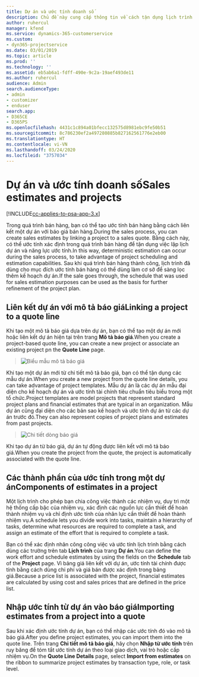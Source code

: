 ```yaml
---
title: Dự án và ước tính doanh số
description: Chủ đề này cung cấp thông tin về cách tận dụng lịch trình và ước tính trong quá trình bán hàng.
author: ruhercul
manager: kfend
ms.service: dynamics-365-customerservice
ms.custom:
- dyn365-projectservice
ms.date: 03/01/2019
ms.topic: article
ms.prod: ''
ms.technology: ''
ms.assetid: eb5ab6a1-fdff-490e-9c2a-19aef493de11
ms.author: ruhercul
audience: Admin
search.audienceType:
- admin
- customizer
- enduser
search.app:
- D365CE
- D365PS
ms.openlocfilehash: 4431c1c894a01bfecc132575d8981ebc9fe50b51
ms.sourcegitcommit: 8c786230ef2a497280885b827162561776e2eb00
ms.translationtype: HT
ms.contentlocale: vi-VN
ms.lasthandoff: 03/24/2020
ms.locfileid: "3757034"
---
```

# <a name="sales-estimates-and-projects"></a><span data-ttu-id="5b706-103">Dự án và ước tính doanh số</span><span class="sxs-lookup"><span data-stu-id="5b706-103">Sales estimates and projects</span></span>

[!INCLUDE[cc-applies-to-psa-app-3.x](../includes/cc-applies-to-psa-app-3x.md)]

<span data-ttu-id="5b706-104">Trong quá trình bán hàng, bạn có thể tạo ước tính bán hàng bằng cách liên kết một dự án với báo giá bán hàng.</span><span class="sxs-lookup"><span data-stu-id="5b706-104">During the sales process, you can create sales estimates by linking a project to a sales quote.</span></span> <span data-ttu-id="5b706-105">Bằng cách này, có thể ước tính xác định trong quá trình bán hàng để tận dụng việc lập lịch dự án và năng lực ước tính.</span><span class="sxs-lookup"><span data-stu-id="5b706-105">In this way, deterministic estimation can occur during the sales process, to take advantage of project scheduling and estimation capabilities.</span></span> <span data-ttu-id="5b706-106">Sau khi quá trình bán hàng thành công, lịch trình đã dùng cho mục đích ước tính bán hàng có thể dùng làm cơ sở để sàng lọc thêm kế hoạch dự án.</span><span class="sxs-lookup"><span data-stu-id="5b706-106">If the sale goes through, the schedule that was used for sales estimation purposes can be used as the basis for further refinement of the project plan.</span></span>

## <a name="linking-a-project-to-a-quote-line"></a><span data-ttu-id="5b706-107">Liên kết dự án với mô tả báo giá</span><span class="sxs-lookup"><span data-stu-id="5b706-107">Linking a project to a quote line</span></span>

<span data-ttu-id="5b706-108">Khi tạo một mô tả báo giá dựa trên dự án, bạn có thể tạo một dự án mới hoặc liên kết dự án hiện tại trên trang **Mô tả báo giá**.</span><span class="sxs-lookup"><span data-stu-id="5b706-108">When you create a project-based quote line, you can create a new project or associate an existing project pn the **Quote Line** page.</span></span> 

> ![Biểu mẫu mô tả báo giá](media/project-8.png)
 
<span data-ttu-id="5b706-110">Khi tạo một dự án mới từ chi tiết mô tả báo giá, bạn có thể tận dụng các mẫu dự án.</span><span class="sxs-lookup"><span data-stu-id="5b706-110">When you create a new project from the quote line details, you can take advantage of project templates.</span></span> <span data-ttu-id="5b706-111">Mẫu dự án là các dự án mẫu đại diện cho kế hoạch dự án và ước tính tài chính tiêu chuẩn tiêu biểu trong một tổ chức.</span><span class="sxs-lookup"><span data-stu-id="5b706-111">Project templates are model projects that represent standard project plans and financial estimates that are typical in an organization.</span></span> <span data-ttu-id="5b706-112">Mẫu dự án cũng đại diện cho các bản sao kế hoạch và ước tính dự án từ các dự án trước đó.</span><span class="sxs-lookup"><span data-stu-id="5b706-112">They can also represent copies of project plans and estimates from past projects.</span></span>

> ![Chi tiết dòng báo giá](media/project-9.png)
  
<span data-ttu-id="5b706-114">Khi tạo dự án từ báo giá, dự án tự động được liên kết với mô tả báo giá.</span><span class="sxs-lookup"><span data-stu-id="5b706-114">When you create the project from the quote, the project is automatically associated with the quote line.</span></span>

## <a name="components-of-estimates-in-a-project"></a><span data-ttu-id="5b706-115">Các thành phần của ước tính trong một dự án</span><span class="sxs-lookup"><span data-stu-id="5b706-115">Components of estimates in a project</span></span>

<span data-ttu-id="5b706-116">Một lịch trình cho phép bạn chia công việc thành các nhiệm vụ, duy trì một hệ thống cấp bậc của nhiệm vụ, xác định các nguồn lực cần thiết để hoàn thành nhiệm vụ và chỉ định ước tính của nhân lực cần thiết để hoàn thành nhiệm vụ.</span><span class="sxs-lookup"><span data-stu-id="5b706-116">A schedule lets you divide work into tasks, maintain a hierarchy of tasks, determine what resources are required to complete a task, and assign an estimate of the effort that is required to complete a task.</span></span>

<span data-ttu-id="5b706-117">Bạn có thể xác định nhân công công việc và ước tính lịch trình bằng cách dùng các trường trên tab **Lịch trình** của trang **Dự án**.</span><span class="sxs-lookup"><span data-stu-id="5b706-117">You can define the work effort and schedule estimates by using the fields on the **Schedule** tab of the **Project** page.</span></span> <span data-ttu-id="5b706-118">Vì bảng giá liên kết với dự án, ước tính tài chính được tính bằng cách dùng chi phí và giá bán được xác định trong bảng giá.</span><span class="sxs-lookup"><span data-stu-id="5b706-118">Because a price list is associated with the project, financial estimates are calculated by using cost and sales prices that are defined in the price list.</span></span>

## <a name="importing-estimates-from-a-project-into-a-quote"></a><span data-ttu-id="5b706-119">Nhập ước tính từ dự án vào báo giá</span><span class="sxs-lookup"><span data-stu-id="5b706-119">Importing estimates from a project into a quote</span></span>

<span data-ttu-id="5b706-120">Sau khi xác định ước tính dự án, bạn có thể nhập các ước tính đó vào mô tả báo giá.</span><span class="sxs-lookup"><span data-stu-id="5b706-120">After you define project estimates, you can import them into the quote line.</span></span> <span data-ttu-id="5b706-121">Trên trang **Chi tiết mô tả báo giá**, hãy chọn **Nhập từ ước tính** trên ruy băng để tóm tắt ước tính dự án theo loại giao dịch, vai trò hoặc cấp nhiệm vụ.</span><span class="sxs-lookup"><span data-stu-id="5b706-121">On the **Quote Line Details** page, select **Import from estimates** on the ribbon to summarize project estimates by transaction type, role, or task level.</span></span>
